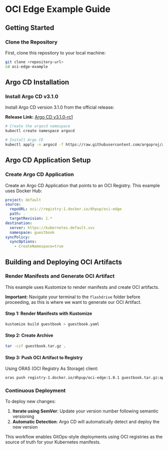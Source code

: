 # OCI Edge Example Guide

## Getting Started

### Clone the Repository

First, clone this repository to your local machine:

```bash
git clone <repository-url>
cd oci-edge-example
```

## Argo CD Installation

### Install Argo CD v3.1.0

Install Argo CD version 3.1.0 from the official release:

**Release Link:** [Argo CD v3.1.0-rc1](https://github.com/argoproj/argo-cd/releases/tag/v3.1.0-rc1)

```bash
# Create the argocd namespace
kubectl create namespace argocd

# Install Argo CD
kubectl apply -n argocd -f https://raw.githubusercontent.com/argoproj/argo-cd/v3.1.0-rc1/manifests/install.yaml
```

## Argo CD Application Setup

### Create Argo CD Application

Create an Argo CD Application that points to an OCI Registry. This example uses Docker Hub:

```yaml
project: default
source:
  repoURL: oci://registry-1.docker.io/dhpup/oci-edge
  path: .
  targetRevision: 1.*
destination:
  server: https://kubernetes.default.svc
  namespace: guestbook
syncPolicy:
  syncOptions:
    - CreateNamespace=true
```

## Building and Deploying OCI Artifacts

### Render Manifests and Generate OCI Artifact

This example uses Kustomize to render manifests and create OCI artifacts.

**Important:** Navigate your terminal to the `flashdrive` folder before proceeding, as this is where we want to generate our OCI Artifact.

#### Step 1: Render Manifests with Kustomize

```bash
kustomize build guestbook > guestbook.yaml
```

#### Step 2: Create Archive

```bash
tar -czf guestbook.tar.gz .
```

#### Step 3: Push OCI Artifact to Registry

Using ORAS (OCI Registry As Storage) client:

```bash
oras push registry-1.docker.io/dhpup/oci-edge:1.0.1 guestbook.tar.gz:application/vnd.oci.image.layer.v1.tar+gzip
```

### Continuous Deployment

To deploy new changes:

1. **Iterate using SemVer**: Update your version number following semantic versioning
2. **Automatic Detection**: Argo CD will automatically detect and deploy the new version

This workflow enables GitOps-style deployments using OCI registries as the source of truth for your Kubernetes manifests.